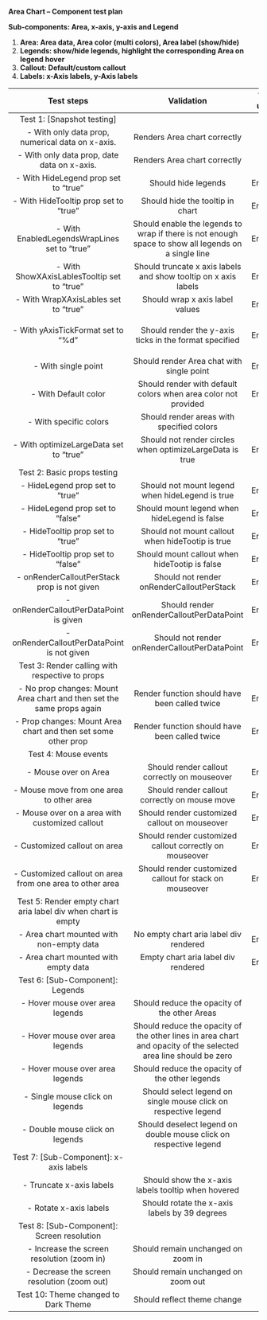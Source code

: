 **Area Chart – Component test plan**

**Sub-components: Area, x-axis, y-axis and Legend**

1. **Area: Area data, Area color (multi colors), Area label (show/hide)**
1. **Legends: show/hide legends, highlight the corresponding Area on legend hover**
1. **Callout: Default/custom callout**
1. **Labels: x-Axis labels, y-Axis labels**

|                            **Test steps**                             |                                                 **Validation**                                                  | **Tool used** |
| :-------------------------------------------------------------------: | :-------------------------------------------------------------------------------------------------------------: | :-----------: |
|                      Test 1: [Snapshot testing]                       |                                                                                                                 |               |
|           - With only data prop, numerical data on x-axis.            |                                          Renders Area chart correctly                                           |      RTL      |
|              - With only data prop, date data on x-axis.              |                                          Renders Area chart correctly                                           |      RTL      |
|                 - With HideLegend prop set to “true”                  |                                               Should hide legends                                               |    Enzyme     |
|                 - With HideTooltip prop set to “true”                 |                                        Should hide the tooltip in chart                                         |    Enzyme     |
|             - With EnabledLegendsWrapLines set to “true”              |       Should enable the legends to wrap if there is not enough space to show all legends on a single line       |    Enzyme     |
|              - With ShowXAxisLablesTooltip set to “true”              |                         Should truncate x axis labels and show tooltip on x axis labels                         |    Enzyme     |
|                 - With WrapXAxisLables set to “true”                  |                                         Should wrap x axis label values                                         |    Enzyme     |
|                  - With yAxisTickFormat set to “%d”                   |                      <p>Should render the y-axis ticks in the format specified</p><p></p>                       |    Enzyme     |
|                          - With single point                          |                                    Should render Area chat with single point                                    |    Enzyme     |
|                         - With Default color                          |                         Should render with default colors when area color not provided                          |    Enzyme     |
|                        - With specific colors                         |                                    Should render areas with specified colors                                    |      RTL      |
|                - With optimizeLargeData set to “true”                 |                            Should not render circles when optimizeLargeData is true                             |    Enzyme     |
|                      Test 2: Basic props testing                      |                                                                                                                 |               |
|                    - HideLegend prop set to “true”                    |                                 Should not mount legend when hideLegend is true                                 |    Enzyme     |
|                   - HideLegend prop set to “false”                    |                                  Should mount legend when hideLegend is false                                   |    Enzyme     |
|                   - HideTooltip prop set to “true”                    |                                Should not mount callout when hideTootip is true                                 |    Enzyme     |
|                   - HideTooltip prop set to “false”                   |                                  Should mount callout when hideTootip is false                                  |    Enzyme     |
|              - onRenderCalloutPerStack prop is not given              |                                    Should not render onRenderCalloutPerStack                                    |    Enzyme     |
|                - onRenderCalloutPerDataPoint is given                 |                                    Should render onRenderCalloutPerDataPoint                                    |    Enzyme     |
|              - onRenderCalloutPerDataPoint is not given               |                                  Should not render onRenderCalloutPerDataPoint                                  |    Enzyme     |
|            Test 3: Render calling with respective to props            |                                                                                                                 |               |
| - No prop changes: Mount Area chart and then set the same props again |                                  Render function should have been called twice                                  |    Enzyme     |
|     - Prop changes: Mount Area chart and then set some other prop     |                                  Render function should have been called twice                                  |    Enzyme     |
|                         Test 4: Mouse events                          |                                                                                                                 |               |
|                         - Mouse over on Area                          |                                  Should render callout correctly on mouseover                                   |    Enzyme     |
|               - Mouse move from one area to other area                |                                  Should render callout correctly on mouse move                                  |    Enzyme     |
|            - Mouse over on a area with customized callout             |                                  Should render customized callout on mouseover                                  |    Enzyme     |
|                     - Customized callout on area                      |                             Should render customized callout correctly on mouseover                             |    Enzyme     |
|       - Customized callout on area from one area to other area        |                             Should render customized callout for stack on mouseover                             |    Enzyme     |
|     Test 5: Render empty chart aria label div when chart is empty     |                                                                                                                 |               |
|               - Area chart mounted with non-empty data                |                                     No empty chart aria label div rendered                                      |    Enzyme     |
|                 - Area chart mounted with empty data                  |                                       Empty chart aria label div rendered                                       |    Enzyme     |
|                   Test 6: [Sub-Component]: Legends                    |                                                                                                                 |               |
|                    - Hover mouse over area legends                    |                                  Should reduce the opacity of the other Areas                                   |      RTL      |
|                    - Hover mouse over area legends                    | Should reduce the opacity of the other lines in area chart and opacity of the selected area line should be zero |      RTL      |
|                    - Hover mouse over area legends                    |                                 Should reduce the opacity of the other legends                                  |      RTL      |
|                    - Single mouse click on legends                    |                         Should select legend on single mouse click on respective legend                         |      RTL      |
|                    - Double mouse click on legends                    |                        Should deselect legend on double mouse click on respective legend                        |      RTL      |
|                Test 7: [Sub-Component]: x-axis labels                 |                                                                                                                 |               |
|                       - Truncate x-axis labels                        |                               Should show the x-axis labels tooltip when hovered                                |      RTL      |
|                        - Rotate x-axis labels                         |                                  Should rotate the x-axis labels by 39 degrees                                  |      RTL      |
|              Test 8: [Sub-Component]: Screen resolution               |                                                                                                                 |               |
|              - Increase the screen resolution (zoom in)               |                                       Should remain unchanged on zoom in                                        |      RTL      |
|              - Decrease the screen resolution (zoom out)              |                                       Should remain unchanged on zoom out                                       |      RTL      |
|                 Test 10: Theme changed to Dark Theme                  |                                           Should reflect theme change                                           |      RTL      |



